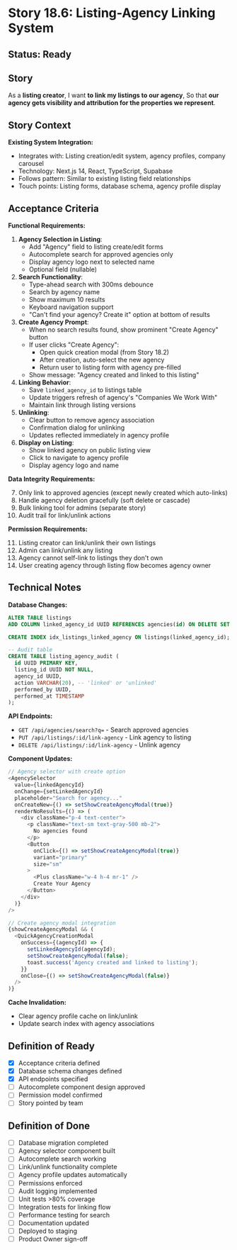 # Story 18.6: Listing-Agency Linking System

## Status: Ready

## Story

As a **listing creator**,
I want **to link my listings to our agency**,
So that **our agency gets visibility and attribution for the properties we represent**.

## Story Context

**Existing System Integration:**
- Integrates with: Listing creation/edit system, agency profiles, company carousel
- Technology: Next.js 14, React, TypeScript, Supabase
- Follows pattern: Similar to existing listing field relationships
- Touch points: Listing forms, database schema, agency profile display

## Acceptance Criteria

**Functional Requirements:**

1. **Agency Selection in Listing**:
   - Add "Agency" field to listing create/edit forms
   - Autocomplete search for approved agencies only
   - Display agency logo next to selected name
   - Optional field (nullable)
2. **Search Functionality**:
   - Type-ahead search with 300ms debounce
   - Search by agency name
   - Show maximum 10 results
   - Keyboard navigation support
   - "Can't find your agency? Create it" option at bottom of results
3. **Create Agency Prompt**:
   - When no search results found, show prominent "Create Agency" button
   - If user clicks "Create Agency":
     - Open quick creation modal (from Story 18.2)
     - After creation, auto-select the new agency
     - Return user to listing form with agency pre-filled
   - Show message: "Agency created and linked to this listing"
4. **Linking Behavior**:
   - Save `linked_agency_id` to listings table
   - Update triggers refresh of agency's "Companies We Work With"
   - Maintain link through listing versions
5. **Unlinking**:
   - Clear button to remove agency association
   - Confirmation dialog for unlinking
   - Updates reflected immediately in agency profile
6. **Display on Listing**:
   - Show linked agency on public listing view
   - Click to navigate to agency profile
   - Display agency logo and name

**Data Integrity Requirements:**

7. Only link to approved agencies (except newly created which auto-links)
8. Handle agency deletion gracefully (soft delete or cascade)
9. Bulk linking tool for admins (separate story)
10. Audit trail for link/unlink actions

**Permission Requirements:**

11. Listing creator can link/unlink their own listings
12. Admin can link/unlink any listing
13. Agency cannot self-link to listings they don't own
14. User creating agency through listing flow becomes agency owner

## Technical Notes

**Database Changes:**
```sql
ALTER TABLE listings 
ADD COLUMN linked_agency_id UUID REFERENCES agencies(id) ON DELETE SET NULL;

CREATE INDEX idx_listings_linked_agency ON listings(linked_agency_id);

-- Audit table
CREATE TABLE listing_agency_audit (
  id UUID PRIMARY KEY,
  listing_id UUID NOT NULL,
  agency_id UUID,
  action VARCHAR(20), -- 'linked' or 'unlinked'
  performed_by UUID,
  performed_at TIMESTAMP
);
```

**API Endpoints:**
- `GET /api/agencies/search?q=` - Search approved agencies
- `PUT /api/listings/:id/link-agency` - Link agency to listing
- `DELETE /api/listings/:id/link-agency` - Unlink agency

**Component Updates:**
```typescript
// Agency selector with create option
<AgencySelector
  value={linkedAgencyId}
  onChange={setLinkedAgencyId}
  placeholder="Search for agency..."
  onCreateNew={() => setShowCreateAgencyModal(true)}
  renderNoResults={() => (
    <div className="p-4 text-center">
      <p className="text-sm text-gray-500 mb-2">
        No agencies found
      </p>
      <Button 
        onClick={() => setShowCreateAgencyModal(true)}
        variant="primary"
        size="sm"
      >
        <Plus className="w-4 h-4 mr-1" />
        Create Your Agency
      </Button>
    </div>
  )}
/>

// Create agency modal integration
{showCreateAgencyModal && (
  <QuickAgencyCreationModal
    onSuccess={(agencyId) => {
      setLinkedAgencyId(agencyId);
      setShowCreateAgencyModal(false);
      toast.success('Agency created and linked to listing');
    }}
    onClose={() => setShowCreateAgencyModal(false)}
  />
)}
```

**Cache Invalidation:**
- Clear agency profile cache on link/unlink
- Update search index with agency associations

## Definition of Ready

- [x] Acceptance criteria defined
- [x] Database schema changes defined
- [x] API endpoints specified
- [ ] Autocomplete component design approved
- [ ] Permission model confirmed
- [ ] Story pointed by team

## Definition of Done

- [ ] Database migration completed
- [ ] Agency selector component built
- [ ] Autocomplete search working
- [ ] Link/unlink functionality complete
- [ ] Agency profile updates automatically
- [ ] Permissions enforced
- [ ] Audit logging implemented
- [ ] Unit tests >80% coverage
- [ ] Integration tests for linking flow
- [ ] Performance testing for search
- [ ] Documentation updated
- [ ] Deployed to staging
- [ ] Product Owner sign-off